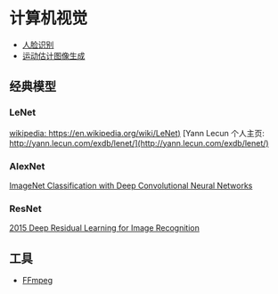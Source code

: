 # 计算机视觉

- [人脸识别](face_recog_cn.md)
- [运动估计图像生成](motion_image_cn.md)


## 经典模型

### LeNet
[wikipedia: https://en.wikipedia.org/wiki/LeNet)](https://en.wikipedia.org/wiki/LeNet)
[Yann Lecun 个人主页: http://yann.lecun.com/exdb/lenet/](http://yann.lecun.com/exdb/lenet/)

### AlexNet
[ImageNet Classification with Deep Convolutional
Neural Networks](https://papers.nips.cc/paper/4824-imagenet-classification-with-deep-convolutional-neural-networks.pdf)
### ResNet
[2015 Deep Residual Learning for Image Recognition](https://arxiv.org/pdf/1512.03385.pdf)

## 工具

- [FFmpeg](ffmpeg_cn.md)